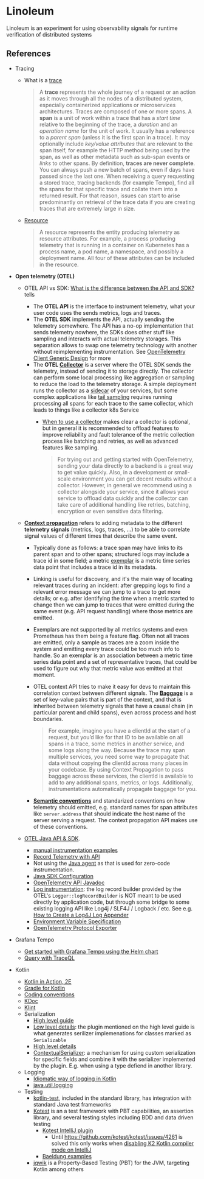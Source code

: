# Linoleum

Linoleum is an experiment for using observability signals for runtime verification of distributed systems

## References

- Tracing
  - What is a [trace](https://grafana.com/docs/tempo/latest/introduction/)

    > A __trace__ represents the whole journey of a request or an action as it moves through all the nodes of a distributed system, especially containerized applications or microservices architectures. 
    > Traces are composed of one or more spans. A __span__ is a unit of work within a trace that has a _start time_ relative to the beginning of the trace, a _duration_ and an _operation name_ for the unit of work. It usually has a reference to a _parent span_ (unless it is the first span in a trace). It may optionally include _key/value attributes_ that are relevant to the span itself, for example the HTTP method being used by the span, as well as other metadata such as sub-span events or _links_ to other spans.
    > By definition, __traces are never complete__. You can always push a new batch of spans, even if days have passed since the last one. When receiving a query requesting a stored trace, tracing backends (for example Tempo), find all the spans for that specific trace and collate them into a returned result. For that reason, issues can start to arise predominantly on retrieval of the trace data if you are creating traces that are extremely large in size.

  - [Resource](https://opentelemetry.io/docs/concepts/resources/)
  
    > A resource represents the entity producing telemetry as resource attributes. For example, a process producing telemetry that is running in a container on Kubernetes has a process name, a pod name, a namespace, and possibly a deployment name. All four of these attributes can be included in the resource.

- __Open telemetry (OTEL)__
  - OTEL API vs SDK: [What is the difference between the API and SDK?](https://github.com/open-telemetry/opentelemetry-rust/issues/1186) tells
    - The __OTEL API__ is the interface to instrument telemetry, what your user code uses the sends metrics, logs and traces.
    - The __OTEL SDK__ implements the API, actually sending the telemetry somewhere. The API has a no-op implementation that sends telemetry nowhere, the SDKs does other stuff like sampling and interacts with actual telemetry storages. This separation allows to swap one telemetry technology with another without reimplementing instrumentation. See [OpenTelemetry Client Generic Design](https://github.com/open-telemetry/opentelemetry-specification/blob/main/specification/library-guidelines.md#opentelemetry-client-generic-design) for more
    - The __OTEL [Collector](https://opentelemetry.io/docs/collector/)__ is a server where the OTEL SDK sends the telemetry, instead of sending it to storage directly. The collector can perform some local processing like aggregation or sampling to reduce the load to the telemetry storage. A simple deployment runs the collector as a [sidecar](https://kubernetes.io/docs/concepts/workloads/pods/sidecar-containers/) of your services, but some complex applications like [tail sampling](https://github.com/open-telemetry/opentelemetry-collector-contrib/tree/main/processor/tailsamplingprocessor) requires running processing all spans for each trace to the same collector, which leads to things like a collector k8s Service
      - [When to use a collector](https://opentelemetry.io/docs/collector/#when-to-use-a-collector) makes clear a collector is optional, but in general it is recommended to offload features to improve reliability and fault tolerance of the metric collection process like batching and retries, as well as advanced features like sampling.

        > For trying out and getting started with OpenTelemetry, sending your data directly to a backend is a great way to get value quickly. Also, in a development or small-scale environment you can get decent results without a collector.
        > However, in general we recommend using a collector alongside your service, since it allows your service to offload data quickly and the collector can take care of additional handling like retries, batching, encryption or even sensitive data filtering.

  - [__Context propagation__](https://opentelemetry.io/docs/languages/java/instrumentation/#context-propagation) refers to adding metadata to the different __telemetry signals__ (metrics, logs, traces, ...) to be able to correlate signal values of different times that describe the same event. 
    - Typically done as follows: a trace span may have links to its parent span and to other spans; structured logs may include a trace id in some field; a metric [exemplar](https://opentelemetry.io/docs/specs/otel/metrics/data-model/#exemplars) is a metric time series data point that includes a trace id in its metadata. 
    - Linking is useful for discovery, and it's the main way of locating relevant traces during an incident: after grepping logs to find a relevant error message we can jump to a trace to get more details; or e.g. after identifying the time when a metric started to change then we can jump to traces that were emitted during the same event (e.g. API request handling) where those metrics are emitted. 
    - Exemplars are not supported by all metrics systems and even Prometheus has them being a feature flag. Often not all traces are emitted, only a sample as traces are a zoom inside the system and emitting every trace could be too much info to handle. So an exemplar is an association between a metric time series data point and a set of representative traces, that could be used to figure out why that metric value was emitted at that moment.
    - OTEL context API tries to make it easy for devs to maintain this correlation context between different signals. The [__Baggage__](https://opentelemetry.io/docs/concepts/signals/baggage/) is a set of key-value pairs that is part of the context, and that is inherited between telemetry signals that have a causal chain (in particular parent and child spans), even across process and host boundaries.  

      > For example, imagine you have a clientId at the start of a request, but you’d like for that ID to be available on all spans in a trace, some metrics in another service, and some logs along the way. Because the trace may span multiple services, you need some way to propagate that data without copying the clientId across many places in your codebase.
      > By using Context Propagation to pass baggage across these services, the clientId is available to add to any additional spans, metrics, or logs. Additionally, instrumentations automatically propagate baggage for you.

    - [__Semantic conventions__](https://opentelemetry.io/docs/specs/semconv/) and standarized conventions on how telemetry should emitted, e.g. standard names for span attributes like `server.address` that should indicate the host name of the server serving a request. The context propagation API makes use of these conventions.
  - [OTEL Java API & SDK](https://opentelemetry.io/docs/languages/java/). 
    - [manual instrumentation examples](https://opentelemetry.io/docs/languages/java/api-components/)
    - [Record Telemetry with API](https://opentelemetry.io/docs/languages/java/api-components)
    - Not using the [Java agent](https://opentelemetry.io/docs/zero-code/java/agent/) as that is used for zero-code instrumentation. 
    - [Java SDK Configuration](https://opentelemetry.io/docs/languages/java/configuration/)
    - [OpenTelemetry API Javadoc](https://javadoc.io/doc/io.opentelemetry/opentelemetry-api/latest/index.html)
    - [Log instrumentation](https://opentelemetry.io/docs/languages/java/instrumentation/#log-instrumentation): the log record builder provided by the OTEL's `Logger::logRecordBuilder` is NOT meant to be used directly by application code, but through some bridge to some existing logging API like Log4j / SLF4J / Logback / etc. See e.g. [How to Create a Log4J Log Appender](https://opentelemetry.io/docs/specs/otel/logs/supplementary-guidelines/)
    - [Environment Variable Specification](https://opentelemetry.io/docs/specs/otel/configuration/sdk-environment-variables/)
    - [OpenTelemetry Protocol Exporter](https://opentelemetry.io/docs/specs/otel/protocol/exporter/)
- Grafana Tempo
  - [Get started with Grafana Tempo using the Helm chart](https://grafana.com/docs/helm-charts/tempo-distributed/next/get-started-helm-charts/)
  - [Query with TraceQL](https://grafana.com/docs/tempo/latest/traceql/)


- Kotlin
  - [Kotlin in Action, 2E](https://livebook.manning.com/book/kotlin-in-action-second-edition)
  - [Gradle for Kotlin](https://kotlinlang.org/docs/gradle.html)
  - [Coding conventions](https://kotlinlang.org/docs/coding-conventions.html)
  - [KDoc](https://kotlinlang.org/docs/kotlin-doc.html)
  - [Klint](https://www.baeldung.com/kotlin/ktlint-code-formatting)
  - Serialization
    - [High level guide](https://kotlinlang.org/docs/serialization.html#serialize-and-deserialize-json)
    - [Low level details](https://github.com/Kotlin/kotlinx.serialization/blob/master/docs/serializers.md): the plugin mentioned on the high level guide is what generates serilizer implemenations for classes marked as `Serializable`
    - [High level details](https://github.com/Kotlin/kotlinx.serialization/blob/master/docs/basic-serialization.md#basics)
    - [ContextualSerializer](https://kotlinlang.org/api/kotlinx.serialization/kotlinx-serialization-core/kotlinx.serialization/-contextual-serializer/): a mechanism for using custom serialization for specific fields and combine it with the serializer implemented by the plugin. E.g. when using a type defiend in another library.
  - Logging
    - [Idiomatic way of logging in Kotlin](https://stackoverflow.com/questions/34416869/idiomatic-way-of-logging-in-kotlin)
    - [java.util.logging](https://docs.oracle.com/javase/8/docs/api/java/util/logging/package-summary.html)
  - Testing
    - [kotlin-test](https://kotlinlang.org/api/core/kotlin-test/), included in the standard library, has integration with standard Java test frameworks
    - [Kotest](https://kotest.io/) is an a test framework with PBT capabilities, an assertion library, and several testing styles including BDD and data driven testing
      - [Kotest IntelliJ plugin](https://kotest.io/docs/intellij/intellij-plugin.html)
        - Until https://github.com/kotest/kotest/issues/4261 is solved this only works when [disabling K2 Kotlin compiler mode on IntelliJ](https://blog.jetbrains.com/idea/2024/03/k2-kotlin-mode-alpha-in-intellij-idea/)
      - [Baeldung examples](https://github.com/Baeldung/kotlin-tutorials/tree/master/kotlin-kotest)
    - [jqwik](https://jqwik.net/) is a Property-Based Testing (PBT) for the JVM, targeting Kotlin among others